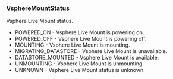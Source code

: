 ### VsphereMountStatus
Vsphere Live Mount status.

- POWERED_ON - Vsphere Live Mount is powering on.
- POWERED_OFF - Vsphere Live Mount is powering off.
- MOUNTING - Vsphere Live Mount is mounting.
- MIGRATING_DATASTORE - Vsphere Live Mount is unavailable.
- DATASTORE_MOUNTED - Vsphere Live Mount is available.
- UNMOUNTING - Vsphere Live Mount is unmounting.
- UNKNOWN - Vsphere Live Mount status is unknown.
